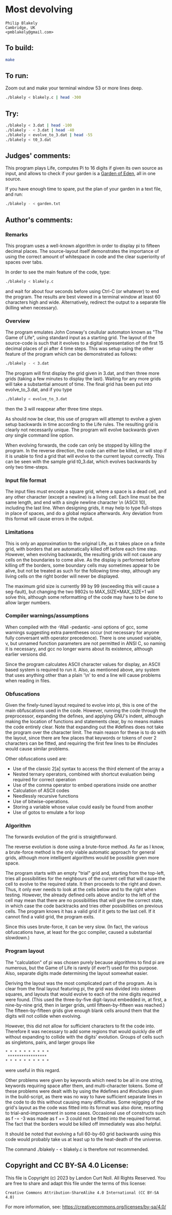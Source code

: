 # Most devolving

    Philip Blakely  
    Cambridge, UK  
    <pmblakely@gmail.com>  

## To build:

```sh
make
```

## To run:

Zoom out and make your terminal window 53 or more lines deep.

```sh
./blakely < blakely.c | head -300
```

## Try:

```sh
./blakely < 3.dat | head -100
./blakely - < 3.dat | head -40
./blakely < evolve_to_3.dat | head -55
./blakely < t0_3.dat
```

## Judges' comments:

This program plays Life, computes Pi to 16 digits
if given its own source as input, and allows to check if your garden
is a [Garden of Eden](http://en.wikipedia.org/wiki/Garden_of_Eden_%28cellular_automaton%29), all in one source. 

If you have enough time to spare, put the plan of your garden in a text file, 
and run:

```sh
./blakely - < garden.txt
```

## Author's comments:

### Remarks

This program uses a well-known algorithm in order to display pi to
fifteen decimal places. The source-layout itself demonstrates the importance of
using the correct amount of whitespace in code and the clear superiority of spaces over tabs.

In order to see the main feature of the code, type:

```sh
./blakely < blakely.c
```

and wait for about four seconds before using Ctrl-C (or whatever) to end the program. The
results are best viewed in a terminal window at least 60 characters
high and wide. Alternatively, redirect the output to a separate file
(killing when necessary).

### Overview

The program emulates John Conway's ceullular automaton known as "The
Game of Life", using standard input as a starting grid. The layout of
the source-code is such that it evolves to a digital representation of
the first 15 decimal places of pi after 4 time steps. This was setup
using the other feature of the program which can be demonstrated as follows:

```sh
./blakely - < 3.dat
```

The program will first display the grid given in 3.dat, and then three
more grids (taking a few minutes to display the last). Waiting for any more grids will
take a substantial amount of time. The final grid has been put into
evolve\_to\_3.dat, and if you type

```sh
./blakely < evolve_to_3.dat
```

then the 3 will reappear after three time steps.

As should now be clear, this use of program will attempt to evolve a given setup backwards in
time according to the Life rules. The resulting grid is clearly not
necessarily unique. The program will evolve backwards given *any* single
command line option.

When evolving forwards, the code can only be stopped by killing the
program. In the reverse direction, the code can either be killed, or
will stop if it is unable to find a grid that will evolve to the
current layout correctly. This can be seen with the sample grid
t0_3.dat, which evolves backwards by only two time-steps.

### Input file format

The input files must encode a square grid, where a space is a dead
cell, and any other character (except a newline) is a living cell. Each line must be the same
length, and end with a single newline character \n (ASCII 10), including the last line. When
designing grids, it may help to type full-stops in place of spaces,
and do a global replace afterwards. Any deviation from this format will
cause errors in the output.

### Limitations

This is only an approximation to the original Life, as it takes place
on a finite grid, with borders that are automatically killed off
before each time step. However, when evolving backwards, the resulting
grids will not cause any cells on the boundaries to come alive.
As the display is performed before killing off the borders, some
boundary cells may sometimes appear to be alive, but not be treated as
such for the following time-step, although any living cells on the
right border will never be displayed.

The maximum grid size is currently 99 by 99 (exceeding this will cause a
seg-fault), but changing the two 9802s to MAX\_SIZE*MAX\_SIZE+1 will
solve this, although some reformatting of the
code may have to be done to allow larger numbers.

### Compiler warnings/assumptions

When compiled with the -Wall -pedantic -ansi options of gcc, some
warnings suggesting extra parentheses occur (not necessary for anyone
fully conversant with operator precedence). There is one unused
variable, v, but unnamed function parameters are not permitted in ANSI
C, so naming it is necessary, and gcc no longer warns about its
existence, although earlier versions did.

Since the program calculates ASCII character values for display, an
ASCII based system is required to run it. Also, as mentioned above,
any system that uses anything other than a plain '\n' to end a line will cause
problems when reading in files.

### Obfuscations

Given the finely-tuned layout required to evolve into pi, this is one of the
main obfuscations used in the code. However, running the code through the
preprocessor, expanding the defines, and applying GNU's indent, although
making the location of functions and statements clear, by no means makes the
code entirely clear.  Note that expanding out the #defines does not take the
program over the character limit. The main reason for these is to do with the
layout, since there are few places that keywords or tokens of over 2
characters can be fitted, and requiring the first few lines to be #includes
would cause similar problems.

Other obfuscations used are:

- Use of the classic 2[a] syntax to access the third element of the
  array a
- Nested ternary operators, combined with shortcut evaluation being
  required for correct operation
- Use of the comma operator to embed operations inside one another
- Calculation of ASCII codes
- Needlessly recursive functions
- Use of bitwise-operations.
- Storing a variable whose value could easily be found from another
- Use of gotos to emulate a for loop

### Algorithm

The forwards evolution of the grid is straightforward.

The reverse evolution is done using a brute-force method. As far as I
know, a brute-force method is the only viable automatic approach for
general grids, although more intelligent algorithms would be possible
given more space.

The program starts with an empty "trial" grid and, starting from the
top-left, tries all possibilities for the neighbours of the current
cell that will cause the cell to evolve to the required state. It then
proceeds to the right and down. Thus, it only ever needs to look at
the cells below and to the right when testing. However, the already
defined cells above and/or to the left of the cell may mean that there
are no possibilities that will give the correct state, in which case
the code backtracks and tries other possibilities on previous
cells. The program knows it has a valid grid if it gets to the last
cell. If it cannot find a valid grid, the program exits.

Since this uses brute-force, it can be very slow. (In fact, the
various obfuscations have, at least for the gcc compiler,
caused a substantial slowdown.)

### Program layout

The "calculation" of pi was chosen purely because algorithms to find
pi are numerous, but the Game of Life is rarely (if ever?) used for
this purpose. Also, separate digits made determining the layout somewhat easier.

Deriving the layout was the most complicated part of the program. As is clear from
the final layout featuring pi, the grid was divided into sixteen squares,
and layouts that would evolve to each of the nine digits required were
found. (This used the three-by-five digit-layout embedded in, at first, a
nine-by-nine grid, then in larger grids, until fifteen-by-fifteen was
reached.) The fifteen-by-fifteen grids give enough blank cells around
them that the digits will not collide when evolving.

However, this did not allow for sufficient characters to fit the code
into. Therefore it was necessary to add some regions that would quickly die off
without expanding to collide with the digits' evolution.
Groups of cells such as singletons, pairs, and larger groups like

    * * * * * * * * * *
     *****************
    * * * * * * * * * *

were useful in this regard.

Other problems were given by keywords which need to be all in one
string, keywords requiring space after them, and
multi-character tokens. Some of these problems were dealt with by
using the #defines and #includes given in the build-script, as there
was no way to have sufficient separate lines in the code to do this
without causing many difficulties. Some rejigging of the grid's layout
as the code was fitted into its format was also done, resorting to
trial-and-improvement in some cases. Occasional use of constructs such
as f -= -3 was made as f += 3 could not be fitted into the required format.
The fact that the borders would be killed off immediately was also helpful.

It should be noted that evolving a full 60-by-60 grid backwards using
this code would probably take us at least up to the heat-death of the
universe.

The command ./blakely - < blakely.c is therefore *not* recommended.

## Copyright and CC BY-SA 4.0 License:

This file is Copyright (c) 2023 by Landon Curt Noll.  All Rights Reserved.
You are free to share and adapt this file under the terms of this license:

    Creative Commons Attribution-ShareAlike 4.0 International (CC BY-SA 4.0)

For more information, see: https://creativecommons.org/licenses/by-sa/4.0/
